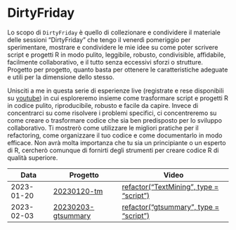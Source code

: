 
<!-- README.md is generated from README.Rmd. Please edit that file -->

# DirtyFriday

<!-- badges: start -->
<!-- badges: end -->

Lo scopo di `DirtyFriday` è quello di collezionare e condividere il
materiale delle sessioni “DirtyFriday” che tengo il venerdì pomeriggio
per sperimentare, mostrare e condividere le mie idee su come poter
scrivere script e progetti R in modo pulito, leggibile, robusto,
condivisible, affidabile, facilmente collaborativo, e il tutto senza
eccessivi sforzi o strutture. Progetto per progetto, quanto basta per
ottenere le caratteristiche adeguate e utili per la dimensione dello
stesso.

Unisciti a me in questa serie di esperienze live (registrate e rese
disponibili su
[youtube](https://www.youtube.com/playlist?list=PLBf05gtbw86B-cVurq_rJbCUK8h5LVCMj))
in cui esploreremo insieme come trasformare script e progetti R in
codice pulito, riproducibile, robusto e facile da capire. Invece di
concentrarci su come risolvere i problemi specifici, ci concentreremo su
come creare o trasformare codice che sia ben predisposto per lo sviluppo
collaborativo. Ti mostrerò come utilizzare le migliori pratiche per il
refactoring, come organizzare il tuo codice e come documentarlo in modo
efficace. Non avrà molta importanza che tu sia un principiante o un
esperto di R, cercherò comunque di fornirti degli strumenti per creare
codice R di qualità superiore.

| Data       | Progetto                                    | Video                                                                                                                                  |
|------------|---------------------------------------------|----------------------------------------------------------------------------------------------------------------------------------------|
| 2023-01-20 | [20230120](/20230120-tm/)[-tm](20230120-tm) | [refactor(“TextMining”, type = “script”)](https://www.youtube.com/watch?v=Z_ZQn_wJPhU&list=PLBf05gtbw86B-cVurq_rJbCUK8h5LVCMj&index=1) |
| 2023-02-03 | [20230203-gtsummary](/20230203-gtsummary/)  | [refactor(“gtsummary”, type = “script”)](https://www.youtube.com/watch?v=Cf1_bd6mjms)                                                  |
